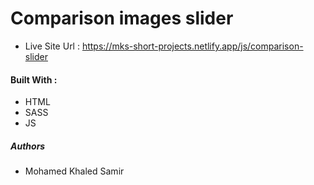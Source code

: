 # Comparison images slider

- Live Site Url : https://mks-short-projects.netlify.app/js/comparison-slider

#### Built With :

- HTML
- SASS
- JS

##### Authors

- Mohamed Khaled Samir
